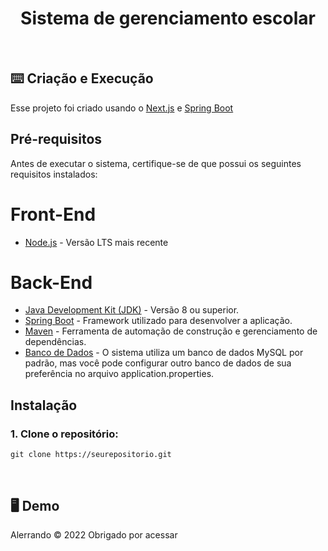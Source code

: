 <h1 align="center">
    Sistema de gerenciamento escolar
</h1>

</br>

## ⌨️ Criação e Execução

<p>Esse projeto foi criado usando o <a href="https://nextjs.org">Next.js</a> e <a href="https://spring.io">Spring Boot</a></p>

## Pré-requisitos
<p>Antes de executar o sistema, certifique-se de que possui os seguintes requisitos instalados:</p>

# Front-End
<ul>
    <li><a href="https://nodejs.org/en">Node.js</a> - Versão LTS mais recente</li>
</ul>

# Back-End
<ul>
    <li><a href="https://www.oracle.com/java/technologies/downloads/">Java Development Kit (JDK)</a> - Versão 8 ou superior.</li>
    <li><a href="https://spring.io/projects/spring-boot">Spring Boot</a> - Framework utilizado para desenvolver a aplicação.</li>
    <li><a href="https://maven.apache.org">Maven</a> -  Ferramenta de automação de construção e gerenciamento de dependências.</li>
    <li><a href="https://www.mysql.com">Banco de Dados</a> -  O sistema utiliza um banco de dados MySQL por padrão, mas você pode configurar outro banco de dados de sua preferência no arquivo application.properties.</li>
</ul>

## Instalação

<h3>1. Clone o repositório:</h3> 

```
git clone https://seurepositorio.git
```


</br>

## 🖥️ Demo

<p>Alerrando © 2022 Obrigado por acessar</p>